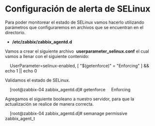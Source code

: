 # Configuración de alerta de SELinux 

Para poder monitorear el estado de SELinux vamos hacerlo utilizando parámetros que configuraremos en archivos que se encuentran en el directorio.

* **/etc/zabbix/zabbix_agentd.d**

Vamos a crear el siguiente archivo  **userparameter_selinux.conf** el cual vamos a llenar con el siguiente contenido:

    UserParameter=selinux-enabled, [ "$(getenforce)" = "Enforcing" ] && echo 1 || echo 0

Validamos el estado de SELinux.

    [root@zabbix-04 zabbix_agentd.d]# getenforce 
    Enforcing

Agregamos el siguiente booleano a nuestro servidor, para que la actualización se realice de manera correcta.

    [root@zabbix-04 zabbix_agentd.d]# semanage permissive zabbix_agent_t
    
